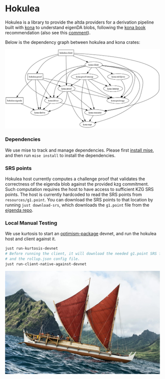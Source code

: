 # Hokulea

Hokulea is a library to provide the altda providers for a derivation pipeline built with [kona](https://github.com/anton-rs/kona) to understand eigenDA blobs, following the [kona book](https://op-rs.github.io/kona/protocol/derive/providers.html#implementing-a-custom-data-availability-provider) recommendation (also see this [comment](https://github.com/anton-rs/kona/pull/862#issuecomment-2515038089)).

Below is the dependency graph between hokulea and kona crates:
<!-- Run `just generate-deps-graphviz` to regenerate/update this diagram -->
![](./generated/dependencies_graph.png)

### Dependencies

We use mise to track and manage dependencies. Please first [install mise](https://mise.jdx.dev/getting-started.html), and then run `mise install` to install the dependencies.

### SRS points
Hokulea host currently computes a challenge proof that validates the correctness of the eigenda blob against the provided kzg commitment. Such computation requires the host to have access to sufficient KZG SRS points. The host is currently hardcoded to read the SRS points from `resources/g1.point`. You can download the SRS points to that location by running `just download-srs`, which downloads the `g1.point` file from the [eigenda repo](https://github.com/Layr-Labs/eigenda-proxy/tree/main/resources).

### Local Manual Testing

We use kurtosis to start an [optimism-package](https://github.com/ethpandaops/optimism-package/tree/main) devnet, and run the hokulea host and client against it.

```bash
just run-kurtosis-devnet
# Before running the client, it will download the needed g1.point SRS file
# and the rollup.json config file.
just run-client-native-against-devnet
```

![](./hokulea.jpeg)
